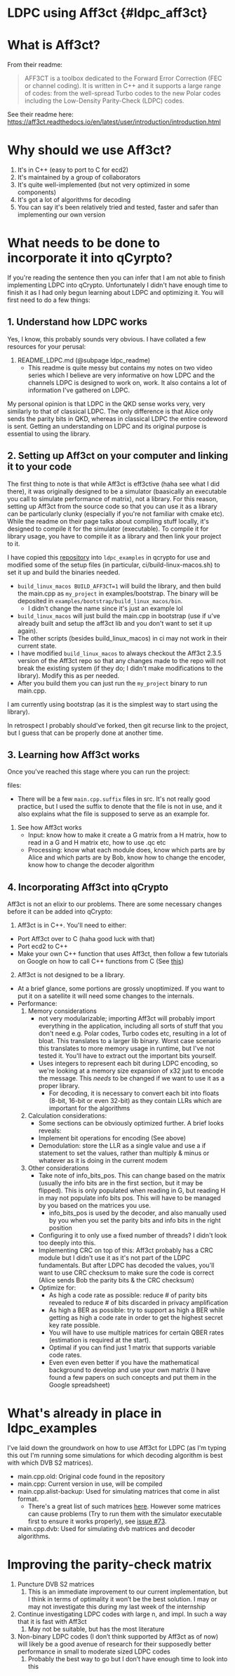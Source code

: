 LDPC using Aff3ct {#ldpc_aff3ct}
====

# What is Aff3ct?

From  their readme:

> AFF3CT is a toolbox dedicated to the Forward Error Correction (FEC or channel coding). It is written in C++ and it supports a large range of codes: from the well-spread Turbo codes to the new Polar codes including the Low-Density Parity-Check (LDPC) codes. 

See their readme here: https://aff3ct.readthedocs.io/en/latest/user/introduction/introduction.html

# Why should we use Aff3ct?
1. It's in C++ (easy to port to C for ecd2)
2. It's maintained by a group of collaborators
3. It's quite well-implemented (but not very optimized in some components)
4. It's got a lot of algorithms for decoding
5. You can say it's been relatively tried and tested, faster and safer than implementing our own version

# What needs to be done to incorporate it into qCyrpto? 

If you're reading the sentence then you can infer that I am not able to finish implementing LDPC into qCrypto. Unfortunately I didn't have enough time to finish it as I had only begun learning about LDPC and optimizing it. You will first need to do a few things:

## 1. Understand how LDPC works

Yes, I know, this probably sounds very obvious. I have collated a few resources for your perusal:

1. README_LDPC.md (@subpage ldpc_readme)
	* This readme is quite messy but contains my notes on two video series which I believe are very informative on how LDPC and the channels LDPC is designed to work on, work. It also contains a lot of information I've gathered on LDPC.

My personal opinion is that LDPC in the QKD sense works very, very similarly to that of classical LDPC. The only difference is that Alice only sends the parity bits in QKD, whereas in classical LDPC the entire codeword is sent. Getting an understanding on LDPC and its original purpose is essential to using the library.

## 2. Setting up Aff3ct on your computer and linking it to your code

The first thing to note is that while Aff3ct is eff3ctive (haha see what I did there), it was originally designed to be a simulator (baasically an executable you call to simulate performance of matrix), not a library. For this reason, setting up Aff3ct from the source code so that you can use it as a library can be particularly clunky (especially if you're not familiar with cmake etc). While the readme on their page talks about compiling stuff locally, it's designed to compile it for the simulator (executable). To compile it for library usage, you have to compile it as a library and then link your project to it. 

I have copied this [repository](https://github.com/aff3ct/my_project_with_aff3ct/tree/master/examples) into `ldpc_examples` in qcrypto for use and modified some of the setup files (in particular, ci/build-linux-macos.sh) to set it up and build the binaries needed.
* `build_linux_macos BUILD_AFF3CT=1` will build the library, and then build the main.cpp as `my_project` in examples/bootstrap. The binary will be deposited in `examples/bootstrap/build_linux_macos/bin`.
	* I didn't change the name since it's just an example lol
* `build_linux_macos` will just build the main.cpp in bootstrap (use if u've already built and setup the aff3ct lib and you don't want to set it up again). 
* The other scripts (besides build_linux_macos) in ci may not work in their current state.
* I have modified `build_linux_macos` to always checkout the Aff3ct 2.3.5 version of the Aff3ct repo so that any changes made to the repo will not break the existing system (if they do; I didn't make modifications to the library). Modify this as per needed.
* After you build them you can just run the `my_project` binary to run main.cpp.

I am currently using bootstrap (as it is the simplest way to start using the library).

In retrospect I probably should've forked, then git recurse link to the project, but I guess that can be properly done at another time.

## 3. Learning how Aff3ct works

Once you've reached this stage where you can run the project:

files:
* There will be a few `main.cpp.suffix` files in src. It's not really good practice, but I used the suffix  to denote that the file is not in use, and it also explains what the file is supposed to serve as an example for. 

1. See how Aff3ct works
	* Input: know how to make it create a G matrix from a H matrix, how to read in a G and H matrix etc, how to use .qc etc
	* Processing: know what each module does, know which parts are by Alice and which parts are by Bob, know how to change the encoder, know how to change the decoder algorithm

## 4. Incorporating Aff3ct into qCrypto

Aff3ct is not an elixir to our problems. There are some necessary changes before it can be added into qCrypto:
1. Aff3ct is in C++. You'll need to either:
* Port Aff3ct over to C (haha good luck with that)
* Port ecd2 to C++
* Make your own C++ function that uses Aff3ct, then follow a few tutorials on Google on how to call C++ functions from C (See [this](https://isocpp.org/wiki/faq/mixing-c-and-cpp))

2. Aff3ct is not designed to be a library.
* At a brief glance, some portions are grossly unoptimized. If you want to put it on a satellite it will need some changes to the internals.
* Performance:
	1. Memory considerations
		* not very modularizable; importing Aff3ct will probably import everything in the application, including all sorts of stuff that you don't need e.g. Polar codes, Turbo codes etc, resulting in a lot of bloat. This translates to a larger lib binary. Worst case scenario this translates to more memory usage in runtime, but I've not tested it. You'll have to extract out the important bits yourself.
		* Uses integers to represent each bit during LDPC encoding, so we're looking at a memory size expansion of x32 just to encode the message. This *needs* to be changed if we want to use it as a proper library.
			* For decoding, it is necessary to convert each bit into floats (8-bit, 16-bit or even 32-bit) as they contain LLRs which are important for the algorithms
	2. Calculation considerations:
		* Some sections can be obviously optimized further. A brief looks reveals:
		* Implement bit operations for encoding (See above)
		* Demodulation: store the LLR as a single value and use a if statement to set the values, rather than multiply & minus or whatever as it is doing in the current modem
	3. Other considerations
		* Take note of info_bits_pos. This can change based on the matrix (usually the info bits are in the first section, but it may be flipped). This is only populated when reading in G, but reading H in may not populate info bits pos. This will have to be managed by you based on the matrices you use.
			* info_bits_pos is used by the decoder, and also manually used by you when you set the parity bits and info bits in the right position
		* Configuring it to only use a fixed number of threads? I didn't look too deeply into this.
		* Implementing CRC on top of this: Aff3ct probably has a CRC module but I didn't use it as it's not part of the LDPC fundamentals. But after LDPC has decoded the values, you'll want to use CRC checksum to make sure the code is correct (Alice sends Bob the parity bits & the CRC checksum)
		* Optimize for:
			* As high a code rate as possible: reduce # of parity bits revealed to reduce # of bits discarded in privacy amplification
			* As high a BER as possible: try to support as high a BER while getting as high a code rate in order to get the highest secret key rate possible.
			* You will have to use multiple matrices for certain QBER rates (estimation is required at the start). 
			* Optimal if you can find just 1 matrix that supports variable code rates.
			* Even even even better if you have the mathematical background to develop and use your own matrix (I have found a few papers on such concepts and put them in the Google spreadsheet)


# What's already in place in ldpc_examples

I've laid down the groundwork on how to use Aff3ct for LDPC (as I'm typing this out I'm running some simulations for which decoding algorithm is best with which DVB S2 matrices). 

* main.cpp.old: Original code found in the repository
* main.cpp: Current version in use, will be compiled
* main.cpp.alist-backup: Used for simulating matrices that come in alist format.
	* There's a great list of such matrices [here](http://www.inference.org.uk/mackay/codes/data.html). However some matrices can cause problems (Try to run them with the simulator executable first to ensure it works properly), see [issue #73](https://github.com/aff3ct/aff3ct/issues/73).
* main.cpp.dvb: Used for simulating dvb matrices and decoder algorithms. 

# Improving the parity-check matrix
1.	Puncture DVB S2 matrices
	1.	This is an immediate improvement to our current implementation, but I think in terms of optimality it won’t be the best solution. I may or may not investigate this during my last week of the internship
1.	Continue investigating LDPC codes with large n, and impl. In such a way that it is fast with Aff3ct
	1.	May not be suitable, but has the most literature 
1.	Non-binary LDPC codes (I don’t think supported by Aff3ct as of now) will likely be a good avenue of research for their supposedly better performance in small to moderate sized LDPC codes
	1.	Probably the best way to go but I don’t have enough time to look into this
